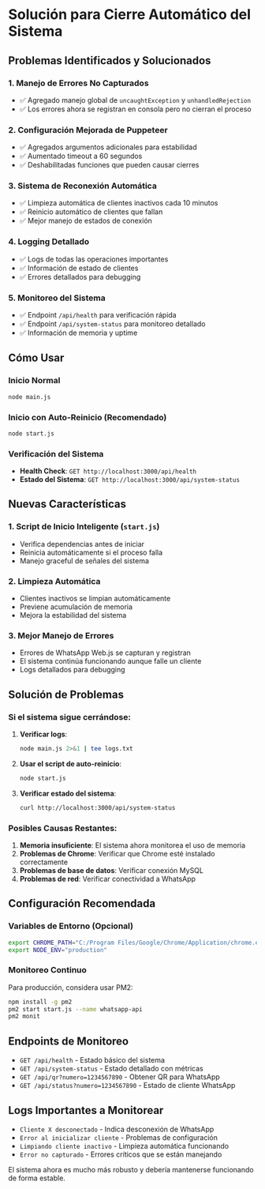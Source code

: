 # Solución para Cierre Automático del Sistema

## Problemas Identificados y Solucionados

### 1. **Manejo de Errores No Capturados**
- ✅ Agregado manejo global de `uncaughtException` y `unhandledRejection`
- ✅ Los errores ahora se registran en consola pero no cierran el proceso

### 2. **Configuración Mejorada de Puppeteer**
- ✅ Agregados argumentos adicionales para estabilidad
- ✅ Aumentado timeout a 60 segundos
- ✅ Deshabilitadas funciones que pueden causar cierres

### 3. **Sistema de Reconexión Automática**
- ✅ Limpieza automática de clientes inactivos cada 10 minutos
- ✅ Reinicio automático de clientes que fallan
- ✅ Mejor manejo de estados de conexión

### 4. **Logging Detallado**
- ✅ Logs de todas las operaciones importantes
- ✅ Información de estado de clientes
- ✅ Errores detallados para debugging

### 5. **Monitoreo del Sistema**
- ✅ Endpoint `/api/health` para verificación rápida
- ✅ Endpoint `/api/system-status` para monitoreo detallado
- ✅ Información de memoria y uptime

## Cómo Usar

### Inicio Normal
```bash
node main.js
```

### Inicio con Auto-Reinicio (Recomendado)
```bash
node start.js
```

### Verificación del Sistema
- **Health Check**: `GET http://localhost:3000/api/health`
- **Estado del Sistema**: `GET http://localhost:3000/api/system-status`

## Nuevas Características

### 1. **Script de Inicio Inteligente** (`start.js`)
- Verifica dependencias antes de iniciar
- Reinicia automáticamente si el proceso falla
- Manejo graceful de señales del sistema

### 2. **Limpieza Automática**
- Clientes inactivos se limpian automáticamente
- Previene acumulación de memoria
- Mejora la estabilidad del sistema

### 3. **Mejor Manejo de Errores**
- Errores de WhatsApp Web.js se capturan y registran
- El sistema continúa funcionando aunque falle un cliente
- Logs detallados para debugging

## Solución de Problemas

### Si el sistema sigue cerrándose:

1. **Verificar logs**:
   ```bash
   node main.js 2>&1 | tee logs.txt
   ```

2. **Usar el script de auto-reinicio**:
   ```bash
   node start.js
   ```

3. **Verificar estado del sistema**:
   ```bash
   curl http://localhost:3000/api/system-status
   ```

### Posibles Causas Restantes:

1. **Memoria insuficiente**: El sistema ahora monitorea el uso de memoria
2. **Problemas de Chrome**: Verificar que Chrome esté instalado correctamente
3. **Problemas de base de datos**: Verificar conexión MySQL
4. **Problemas de red**: Verificar conectividad a WhatsApp

## Configuración Recomendada

### Variables de Entorno (Opcional)
```bash
export CHROME_PATH="C:/Program Files/Google/Chrome/Application/chrome.exe"
export NODE_ENV="production"
```

### Monitoreo Continuo
Para producción, considera usar PM2:
```bash
npm install -g pm2
pm2 start start.js --name whatsapp-api
pm2 monit
```

## Endpoints de Monitoreo

- `GET /api/health` - Estado básico del sistema
- `GET /api/system-status` - Estado detallado con métricas
- `GET /api/qr?numero=1234567890` - Obtener QR para WhatsApp
- `GET /api/status?numero=1234567890` - Estado de cliente WhatsApp

## Logs Importantes a Monitorear

- `Cliente X desconectado` - Indica desconexión de WhatsApp
- `Error al inicializar cliente` - Problemas de configuración
- `Limpiando cliente inactivo` - Limpieza automática funcionando
- `Error no capturado` - Errores críticos que se están manejando

El sistema ahora es mucho más robusto y debería mantenerse funcionando de forma estable.
